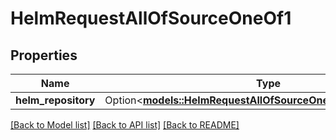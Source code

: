 # HelmRequestAllOfSourceOneOf1

## Properties

Name | Type | Description | Notes
------------ | ------------- | ------------- | -------------
**helm_repository** | Option<[**models::HelmRequestAllOfSourceOneOf1HelmRepository**](HelmRequest_allOf_source_oneOf_1_helm_repository.md)> |  | [optional]

[[Back to Model list]](../README.md#documentation-for-models) [[Back to API list]](../README.md#documentation-for-api-endpoints) [[Back to README]](../README.md)


